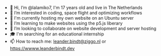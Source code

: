 - 👋 Hi, I’m @lalamiko7, I'm 17 years old and live in The Netherlands
- 👀 I’m interested in coding, space flight and optimizing workflows
- 🚧 I'm currently hosting my own website on an Ubuntu server
- 🌱 I’m learning to make websites using the p5.js liberary
- 💞️ I’m looking to collaborate on website development and server hosting
- 🎓 I'm searching for an educational internship
- 📫 How to reach me: leander.bindt@ziggo.nl or https://wwww.leanderbindt.dev

<!---
lalamiko7/lalamiko7 is a ✨ special ✨ repository because its `README.md` (this file) appears on your GitHub profile.
You can click the Preview link to take a look at your changes.
--->

